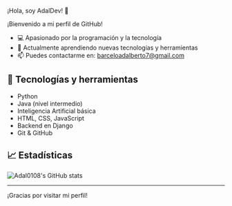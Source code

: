 ¡Hola, soy AdalDev! 👋

¡Bienvenido a mi perfil de GitHub!

- 💻 Apasionado por la programación y la tecnología
- 🌱 Actualmente aprendiendo nuevas tecnologías y herramientas
- 📫 Puedes contactarme en: [barceloadalberto7@gmail.com](mailto:barceloadalberto7@gmail.com)

## 🚀 Tecnologías y herramientas

- Python
- Java (nivel intermedio)
- Inteligencia Artificial básica
- HTML, CSS, JavaScript
- Backend en Django
- Git & GitHub

## 📈 Estadísticas

![Adal0108's GitHub stats](https://github-readme-stats.vercel.app/api?username=Adal0108&show_icons=true&theme=radical)

---

¡Gracias por visitar mi perfil!

<!--
**Adal0108/Adal0108** is a ✨ _special_ ✨ repository because its `README.md` (this file) appears on your GitHub profile.

Here are some ideas to get you started:

- 🔭 I’m currently working on ...
- 🌱 I’m currently learning ...
- 👯 I’m looking to collaborate on ...
- 🤔 I’m looking for help with ...
- 💬 Ask me about ...
- 📫 How to reach me: ...
- 😄 Pronouns: ...
- ⚡ Fun fact: ...
-->
